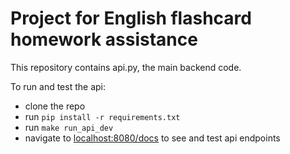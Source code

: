 # Project for English flashcard homework assistance   

This repository contains api.py, the main backend code.  

To run and test the api:
- clone the repo
- run `pip install -r requirements.txt`
- run `make run_api_dev`
- navigate to [localhost:8080/docs](http://localhost:8080/docs) to see and test api endpoints
